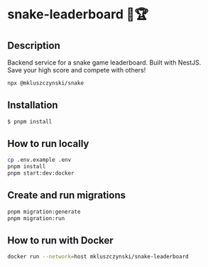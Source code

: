 # snake-leaderboard 🐍🏆

## Description
Backend service for a snake game leaderboard. Built with NestJS. \
Save your high score and compete with others!

```bash
npx @mkluszczynski/snake
```

## Installation

```bash
$ pnpm install
```

## How to run locally

```bash
cp .env.example .env
pnpm install
pnpm start:dev:docker
```

## Create and run migrations

```bash
pnpm migration:generate 
pnpm migration:run
```

## How to run with Docker

```bash
docker run --network=host mkluszczynski/snake-leaderboard
```
